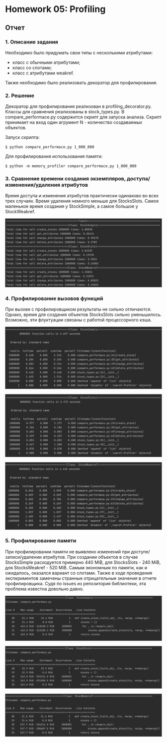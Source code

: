 # Homework 05: Profiling

## Отчет

### 1. Описание задания

Необходимо было придумать свои типы с несколькими атрибутами:
* класс с обычными атрибутами;
* класс со слотами;
* класс с атрибутами weakref.

Также необходимо было реализовать декоратор для профилирования.

### 2. Решение

Декоратор для профилирования реализован в profiling_decorator.py.
Классы для сравнения реализованы в stock_types.py. 
В compare_performace.py содержится скрипт для запуска анализа.
Скрипт принимает на вход один агрумент N - количество создаваемых объектов.

Запуск скрипта:
```commandline
$ python compare_performace.py 1_000_000
```
Для профилирования использования памяти:
```commandline
$ python -m memory_profiler compare_performace.py 1_000_000
```

### 3. Сравнение времени создания экземпляров, доступа/изменения/удаления атрибутов

Время доступа и изменения атрибутов практически одинаково во всех трех случаях.
Время удаления немного меньше для StocksSlots. 
Самое маленькое время создания у StockSimple, 
а самое большое у StockWeakref.


![Alt text](screenshots/timer.png?raw=true "Timer")


### 4. Профилирование вызовов функций

При вызове с профилировщиком результаты не сильно отличаются.
Однако, время для создания объектов StocksSlots сильно уменьшилось.
Возможно, эти флуктуации связаны с работой процессорного кэша.

![Alt text](screenshots/fcall_profiling_simple.png?raw=true "Timer")

![Alt text](screenshots/fcall_profiling_slots.png?raw=true "Timer")

![Alt text](screenshots/fcall_profiling_weakref.png?raw=true "Timer")

### 5. Профилирование памяти

При профилировании памяти не выявлено изменений при доступе/записи/удалении атрибутов.
При создании объектов в случае StocksSimple расходуется примерно 440 MiB, 
для StocksSlots - 240 MiB, для StocksWeakref - 520 MiB.
Самым экономным по памяти, как и ожидалось, оказался вариант со слотами.
Также в ходе проведения экспериментов замечены странные отрицательные значения 
в отчете профилировщика. Судя по issues из репозитория библиотеки, эта проблема известна довольно давно.

![Alt text](screenshots/mem_profiling_simple.png?raw=true "Timer")

![Alt text](screenshots/mem_profiling_slots.png?raw=true "Timer")

![Alt text](screenshots/mem_profiling_weakref.png?raw=true "Timer")
